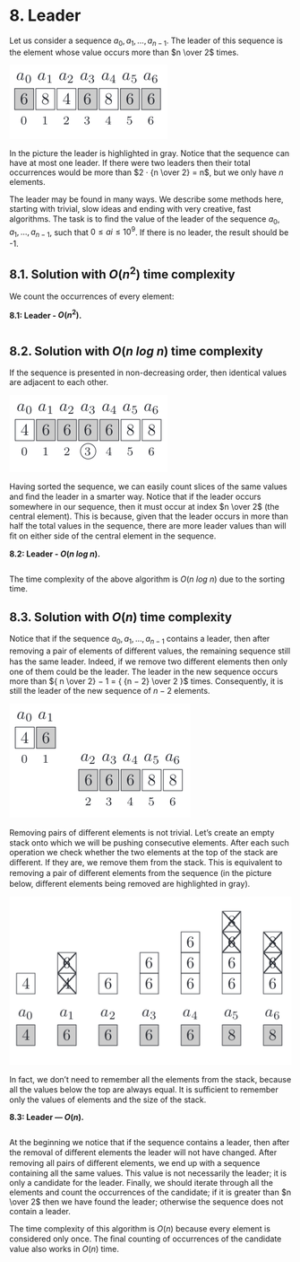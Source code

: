 # 8. Leader

Let us consider a sequence $a_0, a_1 , \ldots, a_{n − 1}$. The leader of this sequence is the element whose value occurs more than $n \over 2$ times.

![Sequence highlighting all 6s](/.attachments/leader-sequence-1.png)

In the picture the leader is highlighted in gray. Notice that the sequence can have at most one leader. If there were two leaders then their total occurrences would be more than $2 · {n \over 2} = n$, but we only have $n$ elements.

The leader may be found in many ways. We describe some methods here, starting with trivial, slow ideas and ending with very creative, fast algorithms. The task is to ﬁnd the value of the leader of the sequence $a_0, a_1 , \ldots, a_{n − 1}$, such that $0 \leq ai \leq 10^9$. If there is no leader, the result should be -1.

## 8.1. Solution with $O(n^2)$ time complexity

We count the occurrences of every element:

**8.1: Leader - $O(n^2)$.**
```js

```

## 8.2. Solution with $O(n\text{ }log\text{ }n)$ time complexity

If the sequence is presented in non-decreasing order, then identical values are adjacent to each other.

![Another sequence highlighting 6s in arranged beside each other](/.attachments/leader-sequence-2.png)

Having sorted the sequence, we can easily count slices of the same values and ﬁnd the leader in a smarter way. Notice that if the leader occurs somewhere in our sequence, then it must occur at index $n \over 2$ (the central element). This is because, given that the leader occurs in more than half the total values in the sequence, there are more leader values than will ﬁt on either side of the central element in the sequence.

**8.2: Leader - $O(n\text{ }log\text{ }n)$.**
```js

```
The time complexity of the above algorithm is $O(n\text{ }log\text{ }n)$ due to the sorting time.

## 8.3. Solution with $O(n)$ time complexity

Notice that if the sequence ${a_0 , a_1 ,\ldots , a_{n − 1}}$ contains a leader, then after removing a pair of elements of diﬀerent values, the remaining sequence still has the same leader. Indeed, if we remove two diﬀerent elements then only one of them could be the leader. The leader in the new sequence occurs more than ${ n \over 2} − 1 = { {n − 2} \over 2 }$ times. Consequently, it is still the leader of the new sequence of $n − 2$ elements.

![Two sequences](/.attachments/leader-sequence-3.png)

Removing pairs of diﬀerent elements is not trivial. Let’s create an empty stack onto which we will be pushing consecutive elements. After each such operation we check whether the two elements at the top of the stack are diﬀerent. If they are, we remove them from the stack. This is equivalent to removing a pair of diﬀerent elements from the sequence (in the picture below, diﬀerent elements being removed are highlighted in gray).

![Stacks of the sequence](/.attachments/leader-sequence-4.png)

In fact, we don’t need to remember all the elements from the stack, because all the values below the top are always equal. It is suﬃcient to remember only the values of elements and the size of the stack.

**8.3: Leader — $O(n)$.**
```js

```

At the beginning we notice that if the sequence contains a leader, then after the removal of diﬀerent elements the leader will not have changed. After removing all pairs of diﬀerent elements, we end up with a sequence containing all the same values. This value is not necessarily the leader; it is only a candidate for the leader. Finally, we should iterate through all the elements and count the occurrences of the candidate; if it is greater than $n \over 2$ then we have found the leader; otherwise the sequence does not contain a leader.

The time complexity of this algorithm is $O(n)$ because every element is considered only once. The ﬁnal counting of occurrences of the candidate value also works in $O(n)$ time.
